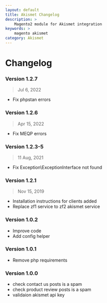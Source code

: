 ```yaml
---
layout: default
title: Akismet Changelog
description: >
    Magento2 module for Akismet integration
keywords: >
    magento akismet
category: Akismet
---
```


# Changelog

### Version 1.2.7

> Jul 6, 2022

- Fix phpstan errors

### Version 1.2.6

> Apr 15, 2022

- Fix MEQP errors

### Version 1.2.3-5

> 11 Aug, 2021

- Fix Exception\ExceptionInterface not found

### Version 1.2.1

> Nov 15, 2019

- Installation instructions for clients added
- Replace zf1 service to zf2 akismet service

### Version 1.0.2

- Improve code
- Add config helper

### Version 1.0.1

- Remove php requirements

### Version 1.0.0

- check contact us posts is a spam
- check product review posts is a spam
- validaion akismet api key